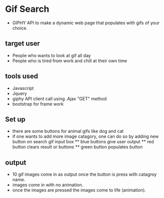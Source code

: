 # Gif Search

* GIPHY API to make a dynamic web page that populates with gifs of your choice.

## target user

* People who wants to look at gif all day
* People who is tired from work and chill at their own time

## tools used
* Javascript
* Jquery
* giphy API client call using .Ajax "GET" method
* bootstrap for frame work

## Set up
* there are some buttons for animal gifs like dog and cat
* if one wants to add more image catagory, one can do so by adding new button on search gif input box
** blue buttons give user output
** red button clears result or buttons
** green button populates button

## output
* 10 gif images come in as output once the button is press with catagroy name.
* images come in with no animation.
* once the images are pressed the images come to life (animation).
